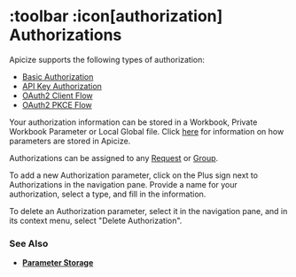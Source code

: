 # :toolbar :icon[authorization] Authorizations

Apicize supports the following types of authorization:

* [Basic Authorization](help:authorization/basic)
* [API Key Authorization](help:authorization/api-key)
* [OAuth2 Client Flow](help:authorization/oauth2-client)
* [OAuth2 PKCE Flow](help:authorization/oauth2-pkce)

Your authorization information can be stored in a Workbook, Private Workbook Parameter or Local Global file.  Click 
[here](help:parameter-storage) for information on how parameters are stored in Apicize.

Authorizations can be assigned to any [Request](help:requests) or [Group](help:groups).

To add a new Authorization parameter, click on the Plus sign next to Authorizations in the navigation pane.  Provide a name for your authorization, select a type, and fill in the information.

To delete an Authorization parameter, select it in the navigation pane, and in its context menu, select "Delete Authorization".

### See Also

* [**Parameter Storage**](help:parameter-storage)